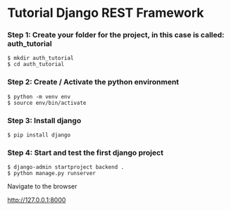 # Tutorial Django REST Framework


### Step 1: Create your folder for the project, in this case is called: auth_tutorial 

```
$ mkdir auth_tutorial
$ cd auth_tutorial
```

### Step 2: Create / Activate the python environment

```
$ python -m venv env
$ source env/bin/activate
```

### Step 3: Install django

```
$ pip install django
```

### Step 4: Start and test the first django project

```
$ django-admin startproject backend .
$ python manage.py runserver
```

Navigate to the browser

http://127.0.0.1:8000 



